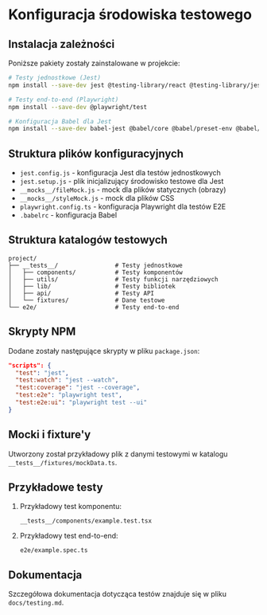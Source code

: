 # Konfiguracja środowiska testowego

## Instalacja zależności

Poniższe pakiety zostały zainstalowane w projekcie:

```bash
# Testy jednostkowe (Jest)
npm install --save-dev jest @testing-library/react @testing-library/jest-dom @testing-library/user-event jest-environment-jsdom ts-jest identity-obj-proxy

# Testy end-to-end (Playwright)
npm install --save-dev @playwright/test

# Konfiguracja Babel dla Jest
npm install --save-dev babel-jest @babel/core @babel/preset-env @babel/preset-react @babel/preset-typescript
```

## Struktura plików konfiguracyjnych

- `jest.config.js` - konfiguracja Jest dla testów jednostkowych
- `jest.setup.js` - plik inicjalizujący środowisko testowe dla Jest
- `__mocks__/fileMock.js` - mock dla plików statycznych (obrazy)
- `__mocks__/styleMock.js` - mock dla plików CSS
- `playwright.config.ts` - konfiguracja Playwright dla testów E2E
- `.babelrc` - konfiguracja Babel

## Struktura katalogów testowych

```
project/
├── __tests__/                # Testy jednostkowe
│   ├── components/           # Testy komponentów
│   ├── utils/                # Testy funkcji narzędziowych
│   ├── lib/                  # Testy bibliotek
│   ├── api/                  # Testy API
│   └── fixtures/             # Dane testowe
└── e2e/                      # Testy end-to-end
```

## Skrypty NPM

Dodane zostały następujące skrypty w pliku `package.json`:

```json
"scripts": {
  "test": "jest",
  "test:watch": "jest --watch",
  "test:coverage": "jest --coverage",
  "test:e2e": "playwright test",
  "test:e2e:ui": "playwright test --ui"
}
```

## Mocki i fixture'y

Utworzony został przykładowy plik z danymi testowymi w katalogu `__tests__/fixtures/mockData.ts`.

## Przykładowe testy

1. Przykładowy test komponentu:
   ```
   __tests__/components/example.test.tsx
   ```

2. Przykładowy test end-to-end:
   ```
   e2e/example.spec.ts
   ```

## Dokumentacja

Szczegółowa dokumentacja dotycząca testów znajduje się w pliku `docs/testing.md`. 